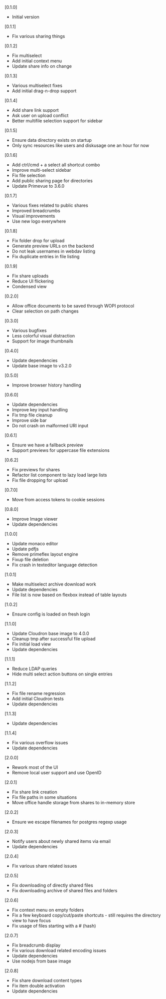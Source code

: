 [0.1.0]
* Initial version

[0.1.1]
* Fix various sharing things

[0.1.2]
* Fix multiselect
* Add initial context menu
* Update share info on change

[0.1.3]
* Various multiselect fixes
* Add initial drag-n-drop support

[0.1.4]
* Add share link support
* Ask user on upload conflict
* Better multifile selection support for sidebar

[0.1.5]
* Ensure data directory exists on startup
* Only sync resources like users and diskusage one an hour for now

[0.1.6]
* Add ctrl/cmd + a select all shortcut combo
* Improve multi-select sidebar
* Fix file selection
* Add public sharing page for directories
* Update Primevue to 3.6.0

[0.1.7]
* Various fixes related to public shares
* Improved breadcrumbs
* Visual improvements
* Use new logo everywhere

[0.1.8]
* Fix folder drop for upload
* Generate preview URLs on the backend
* Do not leak usernames in webdav listing
* Fix duplicate entries in file listing

[0.1.9]
* Fix share uploads
* Reduce UI flickering
* Condensed view

[0.2.0]
* Allow office documents to be saved through WOPI protocol
* Clear selection on path changes

[0.3.0]
* Various bugfixes
* Less colorful visual distraction
* Support for image thumbnails

[0.4.0]
* Update dependencies
* Update base image to v3.2.0

[0.5.0]
* Improve browser history handling

[0.6.0]
* Update dependencies
* Improve key input handling
* Fix tmp file cleanup
* Improve side bar
* Do not crash on malformed URI input

[0.6.1]
* Ensure we have a fallback preview
* Support previews for uppercase file extensions

[0.6.2]
* Fix previews for shares
* Refactor list component to lazy load large lists
* Fix file dropping for upload

[0.7.0]
* Move from access tokens to cookie sessions

[0.8.0]
* Improve Image viewer
* Update dependencies

[1.0.0]
* Update monaco editor
* Update pdfjs
* Remove primeflex layout engine
* Fixup file deletion
* Fix crash in texteditor language detection

[1.0.1]
* Make multiselect archive download work
* Update dependencies
* File list is now based on flexbox instead of table layouts

[1.0.2]
* Ensure config is loaded on fresh login

[1.1.0]
* Update Cloudron base image to 4.0.0
* Cleanup tmp after successful file upload
* Fix initial load view
* Update dependencies

[1.1.1]
* Reduce LDAP queries
* Hide multi select action buttons on single entries

[1.1.2]
* Fix file rename regression
* Add initial Cloudron tests
* Update dependencies

[1.1.3]
* Update dependencies

[1.1.4]
* Fix various overflow issues
* Update dependencies

[2.0.0]
* Rework most of the UI
* Remove local user support and use OpenID

[2.0.1]
* Fix share link creation
* Fix file paths in some situations
* Move office handle storage from shares to in-memory store

[2.0.2]
* Ensure we escape filenames for postgres regexp usage

[2.0.3]
* Notify users about newly shared items via email
* Update dependencies

[2.0.4]
* Fix various share related issues

[2.0.5]
* Fix downloading of directly shared files
* Fix downloading archive of shared files and folders

[2.0.6]
* Fix context menu on empty folders
* Fix a few keyboard copy/cut/paste shortcuts - still requires the directory view to have focus
* Fix usage of files starting with a # (hash)

[2.0.7]
* Fix breadcrumb display
* Fix various download related encoding issues
* Update dependencies
* Use nodejs from base image

[2.0.8]
* Fix share download content types
* Fix item double activation
* Update dependencies

